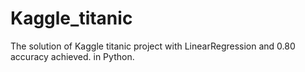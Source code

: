 # Kaggle_titanic
The solution of Kaggle titanic project with LinearRegression and 0.80 accuracy achieved.
in Python.
